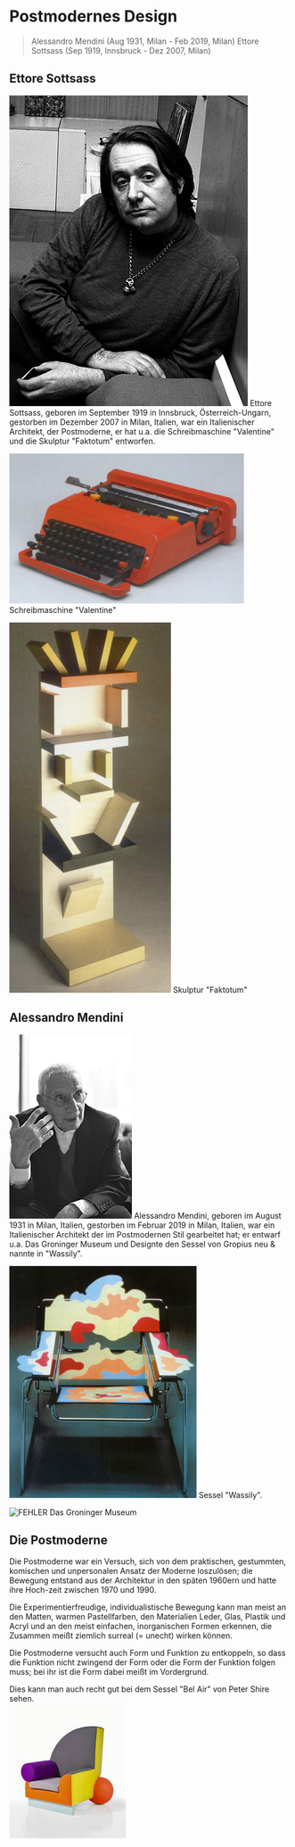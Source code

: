 # Postmodernes Design 

> Alessandro Mendini  (Aug 1931, Milan - Feb 2019, Milan) 
> Ettore Sottsass (Sep 1919, Innsbruck - Dez 2007, Milan)

## Ettore Sottsass

![](./img/Ettore_Sottsass_1969.jpg) Ettore Sottsass, geboren im September 1919 in Innsbruck, Österreich-Ungarn, gestorben im Dezember 2007 in Milan, Italien, war ein Italienischer Architekt, der Postmoderne, er hat u.a. die Schreibmaschine "Valentine" und die Skulptur "Faktotum" entworfen. 

![FEHLER](./img/Valentine.png) 
Schreibmaschine "Valentine"

![FEHLER](./img/Factoriak.png)
Skulptur "Faktotum"

## Alessandro Mendini

![](./img/AlessandroMendini.jpg) Alessandro Mendini, geboren im August 1931 in Milan, Italien, gestorben im Februar 2019 in Milan, Italien, war ein Italienischer Architekt der im Postmodernen Stil gearbeitet hat; er entwarf u.a. Das Groninger Museum und Designte den Sessel von Gropius neu & nannte in "Wassily". 

![FEHLER](./img/Chair.png)
Sessel "Wassily". 

![FEHLER](./img/GronigerMuseum.jpg)
Das Groninger Museum 

## Die Postmoderne

Die Postmoderne war ein Versuch, sich von dem praktischen, gestummten, komischen und unpersonalen Ansatz der Moderne loszulösen; 
die Bewegung entstand aus der Architektur in den späten 1960ern und hatte ihre Hoch-zeit zwischen 1970 und 1990. 

Die Experimentierfreudige, individualistische Bewegung kann man meist an den Matten, warmen Pastellfarben, den Materialien Leder, Glas, Plastik und Acryl und an den meist einfachen, inorganischen Formen erkennen, die Zusammen meißt ziemlich surreal (= unecht) wirken können.

Die Postmoderne versucht auch Form und Funktion zu entkoppeln, so dass die Funktion nicht zwingend der Form oder die Form der Funktion folgen muss; bei ihr ist die Form dabei meißt im Vordergrund. 

Dies kann man auch recht gut bei dem Sessel "Bel Air" von Peter Shire sehen.  
![](./img/pm_chair.jpeg) 

